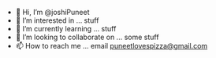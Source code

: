 - 👋 Hi, I’m @joshiPuneet
- 👀 I’m interested in ... stuff
- 🌱 I’m currently learning ... stuff
- 💞️ I’m looking to collaborate on ... some stuff
- 📫 How to reach me ... email puneetlovespizza@gmail.com

<!---
joshiPuneet/joshiPuneet is a ✨ special ✨ repository because its `README.md` (this file) appears on your GitHub profile.
You can click the Preview link to take a look at your changes.
--->
